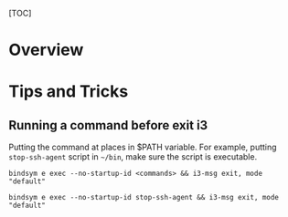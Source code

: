 [TOC]

# Overview

# Tips and Tricks
## Running a command before exit i3
Putting the command at places in $PATH variable. For example, putting `stop-ssh-agent` script in `~/bin`, make sure the script is executable.

`bindsym e exec --no-startup-id <commands> && i3-msg exit, mode "default"`

`bindsym e exec --no-startup-id stop-ssh-agent && i3-msg exit, mode "default"`

